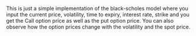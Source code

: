 This is just a simple implementation of the black-scholes model where you input the current price, volatility, time to expiry, interest rate, strike and you get the Call option price as well as the put option price.
You can also observe how the option prices change with the volatility and the spot price.
